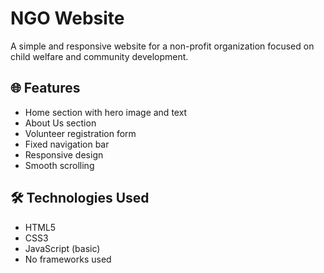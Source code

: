 # NGO Website

A simple and responsive website for a non-profit organization focused on child welfare and community development.

## 🌐 Features

- Home section with hero image and text
- About Us section
- Volunteer registration form
- Fixed navigation bar
- Responsive design
- Smooth scrolling

## 🛠️ Technologies Used

- HTML5
- CSS3
- JavaScript (basic)
- No frameworks used

